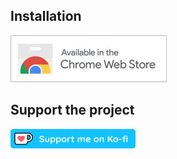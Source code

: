  ## Installation 

[![Chrome web store](asset/chrome-badge.jpg)](https://chromewebstore.google.com/detail/group-left-tabs/hlnenhdekjpgmnpmghadomimlnjplini)
## Support the project

[![Support me on ko-fi](asset/ko-fi-badge.png)](https://ko-fi.com/zachfarris)

